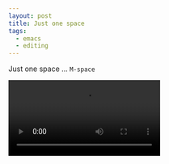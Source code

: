 ```yaml
---
layout: post
title: Just one space
tags:
  - emacs
  - editing
---
```


Just one space ... `M-space`

<video controls autoplay>
  <source src="/public/videos/760055169048383490.mp4" type="video/mp4">
    Sorry your browser does not support the video tag, maybe time to upgrade?
</video>
